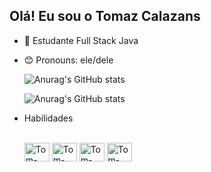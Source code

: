 
## Olá! Eu sou o Tomaz Calazans
- 📖 Estudante Full Stack Java
- 😊 Pronouns: ele/dele

  ![Anurag's GitHub stats](https://github-readme-stats.vercel.app/api?username=calazans007&show_icons=true&theme=dark)

  ![Anurag's GitHub stats](https://github-readme-stats.vercel.app/api?username=calazans007&show=reviews,discussions_started,discussions_answered,prs_merged,prs_merged_percentage&theme=dark)
  
- Habilidades
  <div style="display: inline_block"><br>
    
     <img align="center" alt="Tom-css" height="30" width="40" src="https://cdn.jsdelivr.net/gh/devicons/devicon@latest/icons/css3/css3-original.svg" />

    <img align="center" alt="Tom-html" height="30" width="40" src="https://cdn.jsdelivr.net/gh/devicons/devicon@latest/icons/html5/html5-original.svg" />

    <img align="center" alt="Tom-jva" height="30" width="40" src="https://cdn.jsdelivr.net/gh/devicons/devicon@latest/icons/javascript/javascript-original.svg" />

    <img align="center" alt="Tom-jva" height="30" width="40" src="https://cdn.jsdelivr.net/gh/devicons/devicon@latest/icons/java/java-original-wordmark.svg" />           
</div>
          
          
          
          

  
